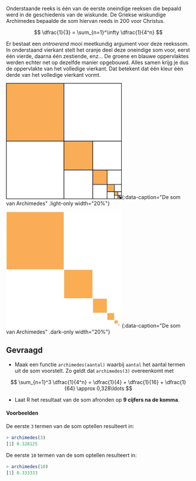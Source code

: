 Onderstaande reeks is één van de eerste oneindige reeksen die bepaald werd in de geschiedenis van de wiskunde. De Griekse wiskundige Archimedes bepaalde de som hiervan reeds in 200 voor Christus.

$$
\dfrac{1}{3} = \sum_{n=1}^\infty \dfrac{1}{4^n}
$$

Er bestaat een *ontroerend* mooi meetkundig argument voor deze reekssom. In onderstaand vierkant stelt het oranje deel deze oneindige som voor, eerst één vierde, daarna één zestiende, enz... De groene en blauwe oppervlaktes werden echter net op dezelfde manier opgebouwd. Alles samen krijg je dus de oppervlakte van het volledige vierkant. Dat betekent dat één kleur één derde van het volledige vierkant vormt.

![De som van Archimedes](media/image.png "De som van Archimedes"){:data-caption="De som van Archimedes" .light-only width="20%"}

![De som van Archimedes](media/image_dark.png "De som van Archimedes"){:data-caption="De som van Archimedes" .dark-only width="20%"}

## Gevraagd

- Maak een functie `archimedes(aantal)` waarbij `aantal` het aantal termen uit de som voorstelt. Zo geldt dat `archimedes(3)` overeenkomt met 

$$
\sum_{n=1}^3 \dfrac{1}{4^n} = \dfrac{1}{4} + \dfrac{1}{16} + \dfrac{1}{64} \approx 0,328\ldots
$$

- Laat R het resultaat van de som afronden op **9 cijfers na de komma**.

#### Voorbeelden

De eerste `3` termen van de som optellen resulteert in:

```R
> archimedes(3)
[1] 0.328125
```

De eerste `10` termen van de som optellen resulteert in:

```R
> archimedes(10)
[1] 0.333333
```
